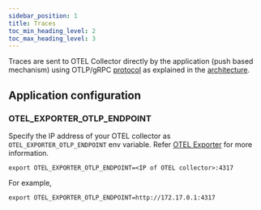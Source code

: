 ```yaml
---
sidebar_position: 1
title: Traces
toc_min_heading_level: 2
toc_max_heading_level: 3
---
```


Traces are sent to OTEL Collector directly by the application (push based mechanism) using OTLP/gRPC [protocol](https://opentelemetry.io/docs/specs/otlp/) as explained in the [architecture](./overview.md/#architecture).

## Application configuration

### OTEL_EXPORTER_OTLP_ENDPOINT
Specify the IP address of your OTEL collector as `OTEL_EXPORTER_OTLP_ENDPOINT` env variable. Refer [OTEL Exporter](https://opentelemetry.io/docs/reference/specification/protocol/exporter/#endpoint-urls-for-otlphttp) for more information.
```
export OTEL_EXPORTER_OTLP_ENDPOINT=<IP of OTEL collector>:4317
```
For example,
```
export OTEL_EXPORTER_OTLP_ENDPOINT=http://172.17.0.1:4317
```

<!-- ## Collector configuration
:::tipTo be coming soon
Follow this [Github issue](https://github.com/godspeedsystems/gs-node-service/issues/1018) for more updates.
:::  -->
